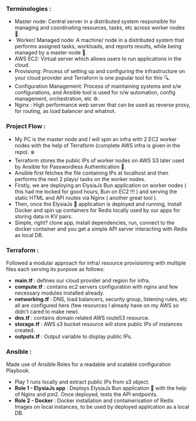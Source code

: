 ### Terminologies :
-  ⁠Master node: Central server in a distributed system responsible for managing and coordinating resources, tasks, etc across worker nodes 👤.
- ⁠ ⁠Worker/ Managed node: A machine/ node in a distributed system that performs assigned tasks, workloads, and reports results, while being managed by a master node 👥.
-  ⁠⁠AWS EC2: Virtual server which allows users to run applications in the cloud.
-  ⁠⁠Provisiong: Process of setting up and configuring the infrastructure on your cloud provider and Terraform is one popular tool for this 🔍.
-  ⁠⁠Configuration Management: Process of maintaining systems and s/w configurations, and Ansible tool is used for n/w automation, config management, orchestration, etc ⚙️.
-  ⁠⁠Nginx : High performance web server that can be used as reverse proxy, for routing, as load balancer and whatnot.



### Project Flow :

- My PC is the master node and I will spin an infra with 2 EC2 worker nodes with the help of Terraform (complete AWS infra is given in the repo). ❄️
- ⁠Terraform stores the public IPs of worker nodes on AWS S3 later used by Ansible for Passwordless Authentication 🔐.
- ⁠Ansible first fetches the file containing IPs at localhost and then performs the next 2 plays/ tasks on the worker nodes.
- ⁠Firstly, we are deploying an ElysiaJs Bun application on worker nodes ( this had me locked for good hours, Bun on EC2 !!! ) and serving the static HTML and API routes via Nginx ( another great tool ).
- ⁠Then, once the ElysiaJs 🦊 application is deployed and running, Install Docker and spin up containers for Redis locally used by our apps for storing data in KV pairs.
- ⁠Simple, right? clone app, install dependencies, run, connect to the docker container and you get a simple API server interacting with Redis as local DB.


### Terraform :

Followed a modular approach for infra/ resource provisioning with multiple files each serving its purpose as follows:
- **main.tf** : defines our cloud provider and region for infra.
- **compute.tf** : contains ec2 servers configuration with nginx and few necessary modules installed already.
- **networking.tf** : DNS, load balancers, security group, listening rules, etc all are configured here (few resources I already have on my AWS so didn't cared to make new).
- **dns.tf** : contains domain related AWS route53 resource.
- **storage.tf** : AWS s3 bucket resource will store public IPs of instances created.
- **outputs.tf** : Output variable to display public IPs.

### Ansible : 

Made use of Ansible Roles for a readable and scalable configuration Playbook. 
- Play 1 runs locally and extract public IPs from s3 object.
- **Role 1 - ElysiaJs app** : Deploys ElysiaJs Bun application 🦊 with the help of Nginx and pm2. Once deployed, tests the API endpoints.
- **Role 2 - Docker** : Docker installation and containerisation of Redis Images on local instances, to be used by deployed application as a local DB.
 
